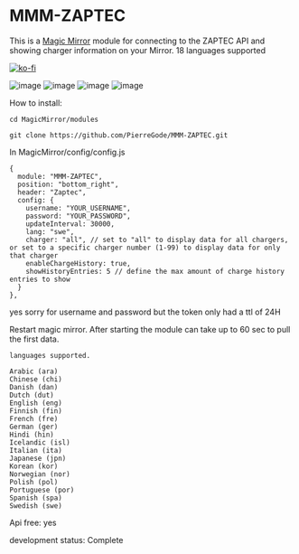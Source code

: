 # MMM-ZAPTEC 

This is a [Magic Mirror](https://magicmirror.builders/) module for connecting to the ZAPTEC API
and showing charger information on your Mirror.
18 languages supported



[![ko-fi](https://ko-fi.com/img/githubbutton_sm.svg)](https://ko-fi.com/Y8Y2L0QCA)


![image](https://user-images.githubusercontent.com/8579922/233061820-5e3606fb-693b-4d10-bdaf-df3b4048f9a5.png)
![image](https://user-images.githubusercontent.com/8579922/236442228-eb3d4f31-8324-4f9f-b887-34be1ae1b63e.png)
![image](https://user-images.githubusercontent.com/8579922/236442489-1de8acd2-7890-4389-a0c5-94275a33a664.png)
![image](https://user-images.githubusercontent.com/8579922/236442808-66bb94ed-3900-4c0b-a62c-57bdd1dd3ca7.png)



How to install:
```
cd MagicMirror/modules
```
```
git clone https://github.com/PierreGode/MMM-ZAPTEC.git
```
In MagicMirror/config/config.js



```
{
  module: "MMM-ZAPTEC",
  position: "bottom_right",
  header: "Zaptec",
  config: {
    username: "YOUR_USERNAME",
    password: "YOUR_PASSWORD",
    updateInterval: 30000,
    lang: "swe",
    charger: "all", // set to "all" to display data for all chargers, or set to a specific charger number (1-99) to display data for only that charger
    enableChargeHistory: true,
    showHistoryEntries: 5 // define the max amount of charge history entries to show
  }
},
```

yes sorry for username and password but the token only had a ttl of 24H

Restart magic mirror.
After starting the module can take up to 60 sec to pull the first data.

```
languages supported.

Arabic (ara)
Chinese (chi)
Danish (dan)
Dutch (dut)
English (eng)
Finnish (fin)
French (fre)
German (ger)
Hindi (hin)
Icelandic (isl)
Italian (ita)
Japanese (jpn)
Korean (kor)
Norwegian (nor)
Polish (pol)
Portuguese (por)
Spanish (spa)
Swedish (swe)
```
Api free: yes
<p>
development status: Complete 
